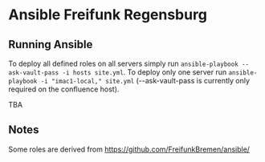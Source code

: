 Ansible Freifunk Regensburg
===========================

## Running Ansible
To deploy all defined roles on all servers simply run `ansible-playbook --ask-vault-pass -i hosts site.yml`.
To deploy only one server run `ansible-playbook -i "imac1-local," site.yml` (--ask-vault-pass is currently only required on the confluence host).


TBA

## Notes

Some roles are derived from https://github.com/FreifunkBremen/ansible/
